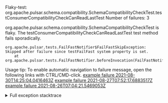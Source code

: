         
Flaky-test: org.apache.pulsar.schema.compatibility.SchemaCompatibilityCheckTest.testConsumerCompatibilityCheckCanReadLastTest
Number of failures: 3

org.apache.pulsar.schema.compatibility.SchemaCompatibilityCheckTest is flaky. The testConsumerCompatibilityCheckCanReadLastTest test method fails sporadically.

```
org.apache.pulsar.tests.FailFastNotifier$FailFastSkipException: Skipped after failure since testFailFast system property is set.
	at org.apache.pulsar.tests.FailFastNotifier.beforeInvocation(FailFastNotifier.java:88)

```

Usage tip: To enable automatic navigation to failure message, open the following links with CTRL/CMD-click.
[example failure 2021-08-30T14:25:04.0416463Z](https://github.com/apache/pulsar/runs/3462661639?check_suite_focus=true#step:9:963)
[example failure 2021-08-27T07:52:17.6883517Z](https://github.com/apache/pulsar/runs/3440855061?check_suite_focus=true#step:9:976)
[example failure 2021-08-26T07:04:21.5469053Z](https://github.com/apache/pulsar/runs/3429892062?check_suite_focus=true#step:9:936)


<details>
<summary>Full exception stacktrace</summary>
<code><pre>
org.apache.pulsar.tests.FailFastNotifier$FailFastSkipException: Skipped after failure since testFailFast system property is set.
	at org.apache.pulsar.tests.FailFastNotifier.beforeInvocation(FailFastNotifier.java:88)

</pre></code>
</details>

